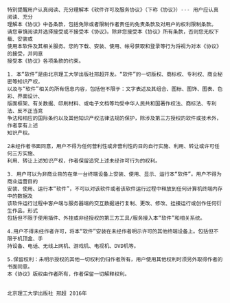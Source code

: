     特别提醒用户认真阅读、充分理解本《软件许可及服务协议》（下称《协议》）--- 用户应认真阅读、充分
	理解本《协议》中各条款，包括免除或者限制作者责任的免责条款及对用户的权利限制条款。
	请您审慎阅读并选择接受或不接受本《协议》。除非您接受本《协议》所有条款，否则您无权下载、安装或
	使用本软件及其相关服务。您的下载、安装、使用、帐号获取和登录等行为将视为对本《协议》的接受，并同意
	接受本《协议》各项条款的约束。
 
    1. 本“软件”是由北京理工大学出版社邢超开发。“软件”的一切版权、商标权、专利权、商业秘密等知识产权，
    以及与“软件”相关的所有信息内容，包括但不限于：文字表述及其组合、图标、图饰、图表、色彩、界面设计、
    版面框架、有关数据、印刷材料、或电子文档等均受中华人民共和国著作权法、商标法、专利法、反不正当竞
    争法和相应的国际条约以及其他知识产权法律法规的保护，除涉及第三方授权的软件或技术外，作者享有上述
    知识产权。 
    
    2未经作者书面同意，用户不得为任何营利性或非营利性的目的自行实施、利用、转让或许可任何三方实施、
    利用、转让上述知识产权，作者保留追究上述未经许可行为的权利。 
    
    3. 用户可以为非商业目的在单一台终端设备上安装、使用、显示、运行本“软件”。用户不得为商业运营目的
    安装、使用、运行本“软件”，不可以对该软件或者该软件运行过程中释放到任何计算机终端内存中的数据及
    该软件运行过程中客户端与服务器端的交互数据进行复制、更改、修改、挂接运行或创作任何衍生作品，形式
    包括但不限于使用插件、外挂或非经授权的第三方工具/服务接入本“软件”和相关系统。 
    
    4.用户不得未经作者许可，将本“软件”安装在未经作者明示许可的其他终端设备上。包括但不限于机顶盒、手
    持设备、电话、无线上网机、游戏机、电视机、DVD机等。
    
    5.保留权利：未明示授权的其他一切权利仍归作者所有，用户使用其他权利时须另外取得作者的书面同意。 
    本《协议》版权由作者所有，作者保留一切解释权利。
    

    北京理工大学出版社 邢超 2016年
